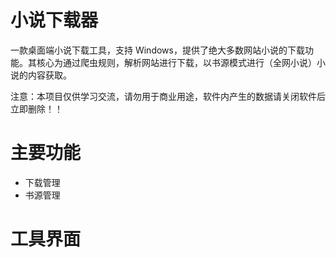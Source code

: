 # 小说下载器
一款桌面端小说下载工具，支持 Windows，提供了绝大多数网站小说的下载功能。其核心为通过爬虫规则，解析网站进行下载，以书源模式进行（全网小说）小说的内容获取。

注意：本项目仅供学习交流，请勿用于商业用途，软件内产生的数据请关闭软件后立即删除！！

# 主要功能
- 下载管理
- 书源管理

# 工具界面

